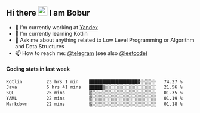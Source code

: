 ## Hi there <img src="https://media.giphy.com/media/hvRJCLFzcasrR4ia7z/giphy.gif" width="25px" height="25px"> I am Bobur

- 💼 I’m currently working at [Yandex](https://yandex.ru/)
- 🌱 I’m currently learning Kotlin
- 💬 Ask me about anything related to Low Level Programming or Algorithm and Data Structures
- 📫 How to reach me: [@telegram](https://t.me/octoant) (see also [@leetcode](https://leetcode.com/octoant/))    

#### Coding stats in last week

<!--START_SECTION:waka-->

```txt
Kotlin         23 hrs 1 min    ██████████████████▓░░░░░░   74.27 %
Java           6 hrs 41 mins   █████▒░░░░░░░░░░░░░░░░░░░   21.56 %
SQL            25 mins         ▒░░░░░░░░░░░░░░░░░░░░░░░░   01.35 %
YAML           22 mins         ▒░░░░░░░░░░░░░░░░░░░░░░░░   01.19 %
Markdown       22 mins         ▒░░░░░░░░░░░░░░░░░░░░░░░░   01.18 %
```

<!--END_SECTION:waka-->
